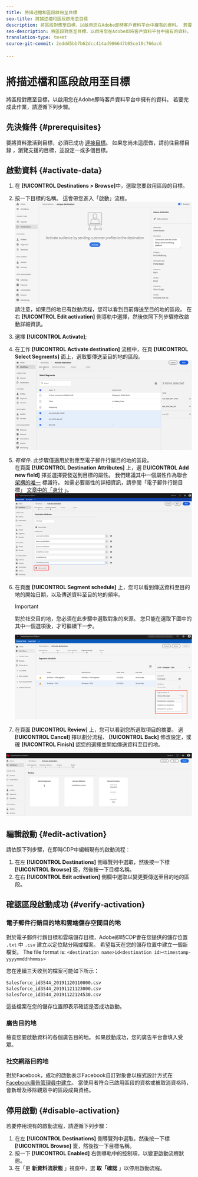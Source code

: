 ```yaml
---
title: 將描述檔和區段啟用至目標
seo-title: 將描述檔和區段啟用至目標
description: 將區段對應至目標，以啟用您在Adobe即時客戶資料平台中擁有的資料。 若要完成此作業，請遵循下列步驟。
seo-description: 將區段對應至目標，以啟用您在Adobe即時客戶資料平台中擁有的資料。 若要完成此作業，請遵循下列步驟。
translation-type: tm+mt
source-git-commit: 2eddd5bb7b62dcc414ad906647b05ce10c766ac6

---
```



# 將描述檔和區段啟用至目標

將區段對應至目標，以啟用您在Adobe即時客戶資料平台中擁有的資料。 若要完成此作業，請遵循下列步驟。

## 先決條件 {#prerequisites}

要將資料激活到目標，必須已成功 [連接目標](/help/rtcdp/destinations/assets/connect-destination.png)。 如果您尚未這麼做，請前往目標目錄 [](/help/rtcdp/destinations/destinations-catalog.md)，瀏覽支援的目標，並設定一或多個目標。

## 啟動資料 {#activate-data}

1. 在 **[!UICONTROL Destinations > Browse]**&#x200B;中，選取您要啟用區段的目標。
2. 按一下目標的名稱。 這會帶您進入「啟動」流程。
   ![activate-flow](/help/rtcdp/destinations/assets/activate-flow.png)請注意，如果目的地已有啟動流程，您可以看到目前傳送至目的地的區段。 在右 **[!UICONTROL Edit activation]** 側導軌中選擇，然後依照下列步驟修改啟動詳細資訊。
3. 選擇 **[!UICONTROL Activate]**;
4. 在工作 **[!UICONTROL Activate destination]** 流程中，在頁 **[!UICONTROL Select Segments]** 面上，選取要傳送至目的地的區段。
   ![區段到目的地](/help/rtcdp/destinations/assets/select-segments.png)
5. *有條件*. 此步驟僅適用於對應至電子郵件行銷目的地的區段。 <br> 在頁面 **[!UICONTROL Destination Attributes]** 上，選 **[!UICONTROL Add new field]** 擇並選擇要發送到目標的屬性。
我們建議其中一個屬性作為聯合 [架構的唯一](/help/rtcdp/destinations/email-marketing-destinations.md#identity) 標識符。 如需必要屬性的詳細資訊，請參閱「電子郵件行銷目標」 [文章中的「身分](/help/rtcdp/destinations/email-marketing-destinations.md#identity) 」。
   ![目標屬性](/help/rtcdp/destinations/assets/destination-attributes.png)
6. 在頁面 **[!UICONTROL Segment schedule]** 上，您可以看到傳送資料至目的地的開始日期，以及傳送資料至目的地的頻率。

   >[!IMPORTANT]
   >
   >對於社交目的地，您必須在此步驟中選取對象的來源。 您只能在選取下圖中的其中一個選項後，才可繼續下一步。

   ![選擇資料來源](/help/rtcdp/destinations/assets/choose-data-origin.png)

7. 在頁面 **[!UICONTROL Review]** 上，您可以看到您所選取項目的摘要。 選 **[!UICONTROL Cancel]** 擇以劃分流程、 **[!UICONTROL Back]** 修改設定，或確 **[!UICONTROL Finish]** 認您的選擇並開始傳送資料至目的地。

![確認選擇](/help/rtcdp/destinations/assets/confirm-selection.png)

## 編輯啟動 {#edit-activation}

請依照下列步驟，在即時CDP中編輯現有的啟動流程：

1. 在左 **[!UICONTROL Destinations]** 側導覽列中選取，然後按一下標 **[!UICONTROL Browse]** 簽，然後按一下目標名稱。
2. 在右 **[!UICONTROL Edit activation]** 側欄中選取以變更要傳送至目的地的區段。

## 確認區段啟動成功 {#verify-activation}

### 電子郵件行銷目的地和雲端儲存空間目的地

對於電子郵件行銷目標和雲端儲存目標，Adobe即時CDP會在您提供的儲存位置 `.txt` 中 `.csv` 建立以定位點分隔或檔案。 希望每天在您的儲存位置中建立一個新檔案。 The file format is:
`<destination name>id<destination id><timestamp-yyyymmddhhmmss>`

您在連續三天收到的檔案可能如下所示：

```
Salesforce_id3544_20191120110000.csv
Salesforce_id3544_20191121123000.csv
Salesforce_id3544_20191122124530.csv
```

這些檔案在您的儲存位置即表示確認是否成功啟動。

### 廣告目的地

檢查您要啟動資料的各個廣告目的地。 如果啟動成功，您的廣告平台會填入受眾。

### 社交網路目的地

對於Facebook，成功的啟動表示Facebook自訂對象會以程式設計方式在 [Facebook廣告管理員中建立](https://www.facebook.com/adsmanager/manage/)。 當使用者符合已啟用區段的資格或被取消資格時，會新增及移除觀眾中的區段成員資格。

## 停用啟動 {#disable-activation}

若要停用現有的啟動流程，請遵循下列步驟：

1. 在左 **[!UICONTROL Destinations]** 側導覽列中選取，然後按一下標 **[!UICONTROL Browse]** 簽，然後按一下目標名稱。
2. 按一下 **[!UICONTROL Enabled]** 右側導軌中的控制項，以變更啟動流程狀態。
3. 在「更 **新資料流狀態** 」視窗中，選 **取「確認** 」以停用啟動流程。

